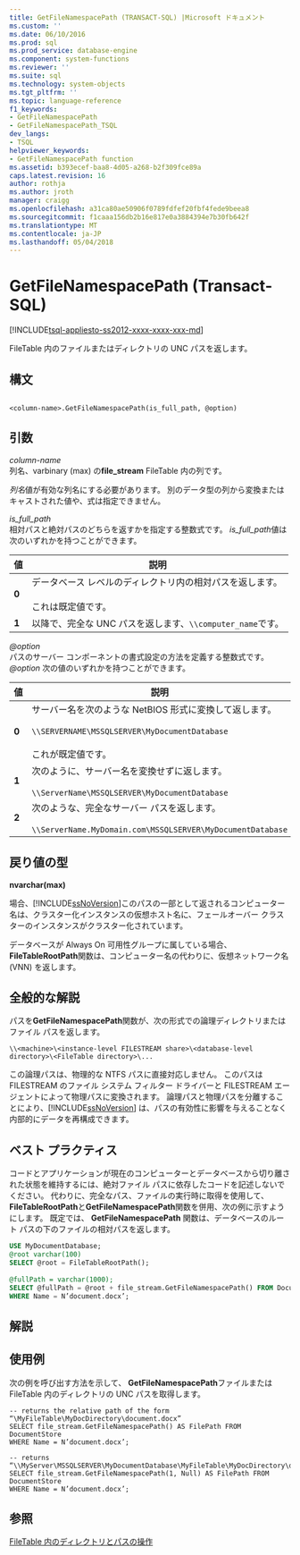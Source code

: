 ```yaml
---
title: GetFileNamespacePath (TRANSACT-SQL) |Microsoft ドキュメント
ms.custom: ''
ms.date: 06/10/2016
ms.prod: sql
ms.prod_service: database-engine
ms.component: system-functions
ms.reviewer: ''
ms.suite: sql
ms.technology: system-objects
ms.tgt_pltfrm: ''
ms.topic: language-reference
f1_keywords:
- GetFileNamespacePath
- GetFileNamespacePath_TSQL
dev_langs:
- TSQL
helpviewer_keywords:
- GetFileNamespacePath function
ms.assetid: b393ecef-baa8-4d05-a268-b2f309fce89a
caps.latest.revision: 16
author: rothja
ms.author: jroth
manager: craigg
ms.openlocfilehash: a31ca80ae50906f0789fdfef20fbf4fede9beea8
ms.sourcegitcommit: f1caaa156db2b16e817e0a3884394e7b30fb642f
ms.translationtype: MT
ms.contentlocale: ja-JP
ms.lasthandoff: 05/04/2018
---
```

# <a name="getfilenamespacepath-transact-sql"></a>GetFileNamespacePath (Transact-SQL)
[!INCLUDE[tsql-appliesto-ss2012-xxxx-xxxx-xxx-md](../../includes/tsql-appliesto-ss2012-xxxx-xxxx-xxx-md.md)]

  FileTable 内のファイルまたはディレクトリの UNC パスを返します。  
  
## <a name="syntax"></a>構文  
  
```  
  
<column-name>.GetFileNamespacePath(is_full_path, @option)  
```  
  
## <a name="arguments"></a>引数  
 *column-name*  
 列名、varbinary (max) の**file_stream** FileTable 内の列です。  
  
 *列名*値が有効な列名にする必要があります。 別のデータ型の列から変換またはキャストされた値や、式は指定できません。  
  
 *is_full_path*  
 相対パスと絶対パスのどちらを返すかを指定する整数式です。 *is_full_path*値は次のいずれかを持つことができます。  
  
|値|説明|  
|-----------|-----------------|  
|**0**|データベース レベルのディレクトリ内の相対パスを返します。<br /><br /> これは既定値です。|  
|**1**|以降で、完全な UNC パスを返します、`\\computer_name`です。|  
  
 *@option*  
 パスのサーバー コンポーネントの書式設定の方法を定義する整数式です。 *@option* 次の値のいずれかを持つことができます。  
  
|値|説明|  
|-----------|-----------------|  
|**0**|サーバー名を次のような NetBIOS 形式に変換して返します。<br /><br /> `\\SERVERNAME\MSSQLSERVER\MyDocumentDatabase`<br /><br /> これが既定値です。|  
|**1**|次のように、サーバー名を変換せずに返します。<br /><br /> `\\ServerName\MSSQLSERVER\MyDocumentDatabase`|  
|**2**|次のような、完全なサーバー パスを返します。<br /><br /> `\\ServerName.MyDomain.com\MSSQLSERVER\MyDocumentDatabase`|  
  
## <a name="return-type"></a>戻り値の型  
 **nvarchar(max)**  
  
 場合、[!INCLUDE[ssNoVersion](../../includes/ssnoversion-md.md)]このパスの一部として返されるコンピューター名は、クラスター化インスタンスの仮想ホスト名に、フェールオーバー クラスターのインスタンスがクラスター化されています。  
  
 データベースが Always On 可用性グループに属している場合、 **FileTableRootPath**関数は、コンピューター名の代わりに、仮想ネットワーク名 (VNN) を返します。  
  
## <a name="general-remarks"></a>全般的な解説  
 パスを**GetFileNamespacePath**関数が、次の形式での論理ディレクトリまたはファイル パスを返します。  
  
 `\\<machine>\<instance-level FILESTREAM share>\<database-level directory>\<FileTable directory>\...`  
  
 この論理パスは、物理的な NTFS パスに直接対応しません。 このパスは FILESTREAM のファイル システム フィルター ドライバーと FILESTREAM エージェントによって物理パスに変換されます。 論理パスと物理パスを分離することにより、[!INCLUDE[ssNoVersion](../../includes/ssnoversion-md.md)] は、パスの有効性に影響を与えることなく内部的にデータを再構成できます。  
  
## <a name="best-practices"></a>ベスト プラクティス  
 コードとアプリケーションが現在のコンピューターとデータベースから切り離された状態を維持するには、絶対ファイル パスに依存したコードを記述しないでください。 代わりに、完全なパス、ファイルの実行時に取得を使用して、 **FileTableRootPath**と**GetFileNamespacePath**関数を併用、次の例に示すようにします。 既定では、 **GetFileNamespacePath** 関数は、データベースのルート パスの下のファイルの相対パスを返します。  
  
```sql  
USE MyDocumentDatabase;  
@root varchar(100)  
SELECT @root = FileTableRootPath();  
  
@fullPath = varchar(1000);  
SELECT @fullPath = @root + file_stream.GetFileNamespacePath() FROM DocumentStore  
WHERE Name = N’document.docx’;  
```  
  
## <a name="remarks"></a>解説  
  
## <a name="examples"></a>使用例  
 次の例を呼び出す方法を示して、 **GetFileNamespacePath**ファイルまたは FileTable 内のディレクトリの UNC パスを取得します。  
  
```  
-- returns the relative path of the form “\MyFileTable\MyDocDirectory\document.docx”  
SELECT file_stream.GetFileNamespacePath() AS FilePath FROM DocumentStore  
WHERE Name = N’document.docx’;  
  
-- returns “\\MyServer\MSSQLSERVER\MyDocumentDatabase\MyFileTable\MyDocDirectory\document.docx”  
SELECT file_stream.GetFileNamespacePath(1, Null) AS FilePath FROM DocumentStore  
WHERE Name = N’document.docx’;  
```  
  
## <a name="see-also"></a>参照  
 [FileTable 内のディレクトリとパスの操作](../../relational-databases/blob/work-with-directories-and-paths-in-filetables.md)  
  
  
